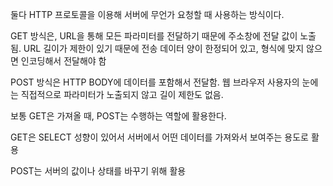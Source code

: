 둘다 HTTP 프로토콜을 이용해 서버에 무언가 요청할 때 사용하는 방식이다.

GET 방식은, URL을 통해 모든 파라미터를 전달하기 때문에 주소창에 전달 값이 노출됨. URL 길이가 제한이 있기 때문에 전송 데이터 양이 한정되어 있고, 형식에 맞지 않으면 인코딩해서 전달해야 함

POST 방식은 HTTP BODY에 데이터를 포함해서 전달함. 웹 브라우저 사용자의 눈에는 직접적으로 파라미터가 노출되지 않고 길이 제한도 없음.

보통 GET은 가져올 때, POST는 수행하는 역할에 활용한다.

GET은 SELECT 성향이 있어서 서버에서 어떤 데이터를 가져와서 보여주는 용도로 활용

POST는 서버의 값이나 상태를 바꾸기 위해 활용